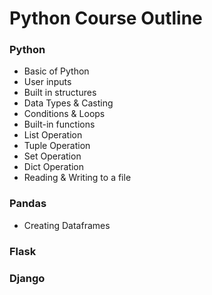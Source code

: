 # Python Course Outline

### Python
- Basic of Python
- User inputs
- Built in structures
- Data Types & Casting
- Conditions & Loops
- Built-in functions
- List Operation
- Tuple Operation
- Set Operation
- Dict Operation
- Reading & Writing to a file

### Pandas
- Creating Dataframes

### Flask


### Django


